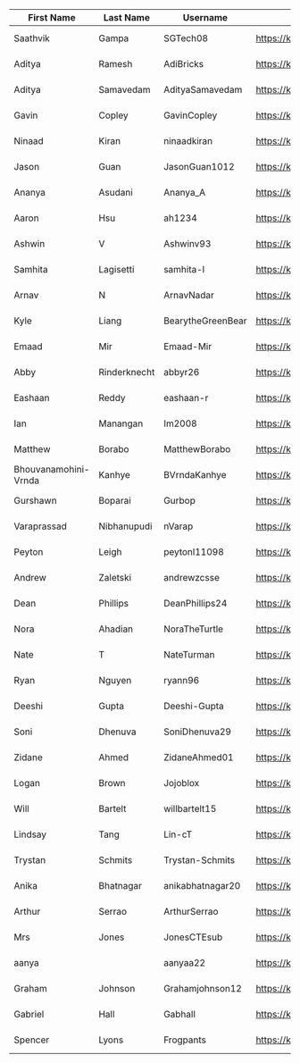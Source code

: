 | First Name | Last Name | Username | Server | Status |
| --- | --- | --- | --- | --- |
| Saathvik | Gampa | SGTech08 | https://kasm100.nighthawkcodingsociety.com | Error: None |
| Aditya | Ramesh | AdiBricks | https://kasm101.nighthawkcodingsociety.com | Error: None |
| Aditya | Samavedam | AdityaSamavedam | https://kasm102.nighthawkcodingsociety.com | Error: None |
| Gavin | Copley | GavinCopley | https://kasm103.nighthawkcodingsociety.com | Error: None |
| Ninaad | Kiran | ninaadkiran | https://kasm104.nighthawkcodingsociety.com | Error: None |
| Jason | Guan | JasonGuan1012 | https://kasm200.nighthawkcodingsociety.com | Error: None |
| Ananya | Asudani | Ananya_A | https://kasm201.nighthawkcodingsociety.com | Error: None |
| Aaron | Hsu | ah1234 | https://kasm202.nighthawkcodingsociety.com | Error: None |
| Ashwin | V | Ashwinv93 | https://kasm203.nighthawkcodingsociety.com | Error: None |
| Samhita | Lagisetti | samhita-l | https://kasm100.nighthawkcodingsociety.com | Error: None |
| Arnav | N | ArnavNadar | https://kasm101.nighthawkcodingsociety.com | Error: None |
| Kyle | Liang | BearytheGreenBear | https://kasm102.nighthawkcodingsociety.com | Error: None |
| Emaad | Mir | Emaad-Mir | https://kasm103.nighthawkcodingsociety.com | Error: None |
| Abby | Rinderknecht | abbyr26 | https://kasm104.nighthawkcodingsociety.com | Error: None |
| Eashaan | Reddy | eashaan-r | https://kasm200.nighthawkcodingsociety.com | Error: None |
| Ian | Manangan | Im2008 | https://kasm201.nighthawkcodingsociety.com | Error: None |
| Matthew | Borabo | MatthewBorabo | https://kasm202.nighthawkcodingsociety.com | Error: None |
| Bhouvanamohini-Vrnda | Kanhye | BVrndaKanhye | https://kasm203.nighthawkcodingsociety.com | Error: None |
| Gurshawn | Boparai | Gurbop | https://kasm100.nighthawkcodingsociety.com | Error: None |
| Varaprassad | Nibhanupudi | nVarap | https://kasm101.nighthawkcodingsociety.com | Error: None |
| Peyton | Leigh | peytonl11098 | https://kasm102.nighthawkcodingsociety.com | Error: None |
| Andrew | Zaletski | andrewzcsse | https://kasm103.nighthawkcodingsociety.com | Error: None |
| Dean | Phillips | DeanPhillips24 | https://kasm104.nighthawkcodingsociety.com | Error: None |
| Nora | Ahadian | NoraTheTurtle | https://kasm200.nighthawkcodingsociety.com | Error: None |
| Nate | T | NateTurman | https://kasm201.nighthawkcodingsociety.com | Error: None |
| Ryan | Nguyen | ryann96 | https://kasm202.nighthawkcodingsociety.com | Error: None |
| Deeshi | Gupta | Deeshi-Gupta | https://kasm203.nighthawkcodingsociety.com | Error: None |
| Soni | Dhenuva | SoniDhenuva29 | https://kasm100.nighthawkcodingsociety.com | Error: None |
| Zidane | Ahmed | ZidaneAhmed01 | https://kasm101.nighthawkcodingsociety.com | Error: None |
| Logan | Brown | Jojoblox | https://kasm102.nighthawkcodingsociety.com | Error: None |
| Will | Bartelt | willbartelt15 | https://kasm103.nighthawkcodingsociety.com | Error: None |
| Lindsay | Tang | Lin-cT | https://kasm104.nighthawkcodingsociety.com | Error: None |
| Trystan | Schmits | Trystan-Schmits | https://kasm200.nighthawkcodingsociety.com | Error: None |
| Anika | Bhatnagar | anikabhatnagar20 | https://kasm201.nighthawkcodingsociety.com | Error: None |
| Arthur | Serrao | ArthurSerrao | https://kasm100.nighthawkcodingsociety.com | Error: None |
| Mrs | Jones | JonesCTEsub | https://kasm101.nighthawkcodingsociety.com | Error: None |
| aanya |  | aanyaa22 | https://kasm102.nighthawkcodingsociety.com | Error: None |
| Graham | Johnson | Grahamjohnson12 | https://kasm103.nighthawkcodingsociety.com | Error: None |
| Gabriel | Hall | Gabhall | https://kasm104.nighthawkcodingsociety.com | Error: None |
| Spencer | Lyons | Frogpants | https://kasm200.nighthawkcodingsociety.com | Error: None |
